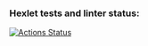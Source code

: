 ### Hexlet tests and linter status:
[![Actions Status](https://github.com/HKreoin/php-project-9/actions/workflows/hexlet-check.yml/badge.svg)](https://github.com/HKreoin/php-project-9/actions)